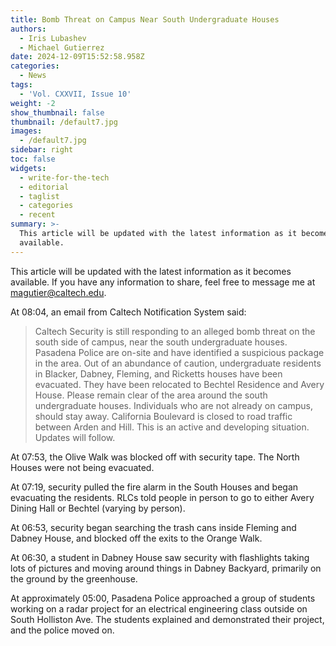 ```yaml
---
title: Bomb Threat on Campus Near South Undergraduate Houses
authors:
  - Iris Lubashev
  - Michael Gutierrez
date: 2024-12-09T15:52:58.958Z
categories:
  - News
tags:
  - 'Vol. CXXVII, Issue 10'
weight: -2
show_thumbnail: false
thumbnail: /default7.jpg
images:
  - /default7.jpg
sidebar: right
toc: false
widgets:
  - write-for-the-tech
  - editorial
  - taglist
  - categories
  - recent
summary: >-
  This article will be updated with the latest information as it becomes
  available.
---
```


This article will be updated with the latest information as it becomes available. If you have any information to share, feel free to message me at [magutier@caltech.edu](mailto:magutier@caltech.edu).

At 08:04, an email from Caltech Notification System said:

> Caltech Security is still responding to an alleged bomb threat on the south side of campus, near the south undergraduate houses. Pasadena Police are on-site and have identified a suspicious package in the area.
> Out of an abundance of caution, undergraduate residents in Blacker, Dabney, Fleming, and Ricketts houses have been evacuated. They have been relocated to Bechtel Residence and Avery House. Please remain clear of the area around the south undergraduate houses. Individuals who are not already on campus, should stay away. California Boulevard is closed to road traffic between Arden and Hill.
> This is an active and developing situation. Updates will follow.

At 07:53, the Olive Walk was blocked off with security tape. The North Houses were not being evacuated.

At 07:19, security pulled the fire alarm in the South Houses and began evacuating the residents. RLCs told people in person to go to either Avery Dining Hall or Bechtel (varying by person).

At 06:53, security began searching the trash cans inside Fleming and Dabney House, and blocked off the exits to the Orange Walk.

At 06:30, a student in Dabney House saw security with flashlights taking lots of pictures and moving around things in Dabney Backyard, primarily on the ground by the greenhouse.

At approximately 05:00, Pasadena Police approached a group of students working on a radar project for an electrical engineering class outside on South Holliston Ave. The students explained and demonstrated their project, and the police moved on.
